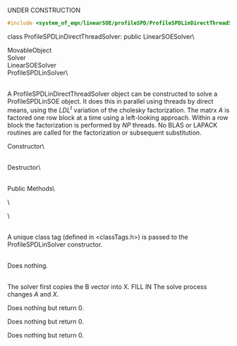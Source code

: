 UNDER CONSTRUCTION



```cpp
#include <system_of_eqn/linearSOE/profileSPD/ProfileSPDLinDirectThreadSolver.h>
```


class ProfileSPDLinDirectThreadSolver: public LinearSOESolver\

MovableObject\
Solver\
LinearSOESolver\
ProfileSPDLinSolver\

\
A ProfileSPDLinDirectThreadSolver object can be constructed to solve a
ProfileSPDLinSOE object. It does this in parallel using threads by
direct means, using the $LDL^t$ variation of the cholesky factorization.
The matrx $A$ is factored one row block at a time using a left-looking
approach. Within a row block the factorization is performed by $NP$
threads. No BLAS or LAPACK routines are called for the factorization or
subsequent substitution.

Constructor\

\
Destructor\

\
Public Methods\

\

\

\
A unique class tag (defined in $<$classTags.h$>$) is passed to the
ProfileSPDLinSolver constructor.

\
Does nothing.

\
The solver first copies the B vector into X. FILL IN The solve process
changes $A$ and $X$.

Does nothing but return $0$.

Does nothing but return $0$.

Does nothing but return $0$.
